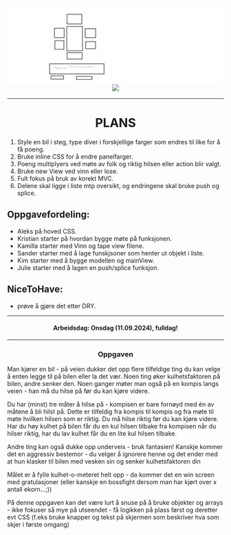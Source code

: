 <div align="center">
    <img src="plantegning.png" width="600" />
    <img src="plan_complete_mock.png" width="500" />
</div>

---

<h1 align="center">PLANS</h1>

1. Style en bil i steg, type diver i forskjellige farger som endres til like for å få poeng.
2. Bruke inline CSS for å endre panelfarger.
3. Poeng multiplyers ved møte av folk og riktig hilsen eller action blir valgt.
4. Bruke new View ved vinn eller lose.
5. Fult fokus på bruk av korekt MVC.
6. Delene skal ligge i liste mtp oversikt, og endringene skal bruke push og splice.

## Oppgavefordeling:
- Aleks på hoved CSS.
- Kristian starter på hvordan bygge møte på funksjonen.
- Kamilla starter med Vinn og tape view filene.
- Sander starter med å lage funskjsoner som henter ut objekt i liste.
- Kim starter med å bygge modellen og mainView.
- Julie starter med å lagen en push/splice funksjon.

## NiceToHave:
- prøve å gjøre det etter DRY.

---

<h4 align="center">Arbeidsdag: Onsdag (11.09.2024), fulldag!</h4>

---

<h3 align="center">Oppgaven</h3>
Man kjører en bil - på veien dukker det opp flere tilfeldige ting du kan velge å enten legge til på bilen eller la det vær. Noen ting øker kulhetsfaktoren på bilen, andre senker den. Noen ganger møter man også på en kompis langs veien - han må du hilse på før du kan kjøre videre.

Du har (minst) tre måter å hilse på - kompisen er bare fornøyd med én av måtene å bli hilst på. Dette er tilfeldig fra kompis til kompis og fra møte til møte hvilken hilsen som er riktig. Du må hilse riktig før du kan kjøre videre. Har du høy kulhet på bilen får du en kul hilsen tilbake fra kompisen når du hilser riktig, har du lav kulhet får du en lite kul hilsen tilbake. 

Andre ting kan også dukke opp underveis - bruk fantasien! Kanskje kommer det en aggressiv bestemor - du velger å ignorere henne og det ender med at hun klasker til bilen med vesken sin og senker kulhetsfaktoren din 

Målet er å fylle kulhet-o-meteret helt opp - da kommer det en win screen med gratulasjoner (eller kanskje en bossfight dersom man har kjørt over x antall ekorn...;))

På denne oppgaven kan det være lurt å snuse på å bruke objekter og arrays - ikke fokuser så mye på utseendet - få logikken på plass først og deretter evt CSS (f.eks bruke knapper og tekst på skjermen som beskriver hva som skjer i første omgang)
